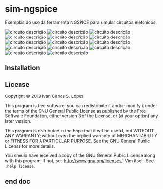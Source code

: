 # sim-ngspice

Exemplos do uso da ferramenta NGSPICE para simular circuitos
eletônicos.


![circuito descrição](01.exemplo.cir.png)
![circuito descrição](03.exemplo.cir.png)
![circuito descrição](04.exemplo.cir.png)
![circuito descrição](05.exemplo.cir.png)
![circuito descrição](06.exemplo.cir.png)
![circuito descrição](07.exemplo.cir.png)
![circuito descrição](08.exemplo.cir.png)
![circuito descrição](09.exemplo.cir.png)
![circuito descrição](10.exemplo.cir.png)
![circuito descrição](11.exemplo.cir.png)
![circuito descrição](12.exemplo.cir.png)
![circuito descrição](13.exemplo.cir.png)
![circuito descrição](14.exemplo.cir.png)
![circuito descrição](15.exemplo.cir.png)


## Installation


## License

Copyright © 2019 Ivan Carlos S. Lopes

This program is free software: you can redistribute it and/or modify
it under the terms of the GNU General Public License as published by
the Free Software Foundation, either version 3 of the License, or
(at your option) any later version.

This program is distributed in the hope that it will be useful,
but WITHOUT ANY WARRANTY; without even the implied warranty of
MERCHANTABILITY or FITNESS FOR A PARTICULAR PURPOSE.  See the
GNU General Public License for more details.

You should have received a copy of the GNU General Public License
along with this program.  If not, see <http://www.gnu.org/licenses/>.
Vim itself.
See `:help license`.

## end doc
